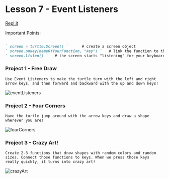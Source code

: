 # Lesson 7 - Event Listeners

[Repl.it](https://repl.it/~)

Important Points:
```markdown

` screen = turtle.Screen() `      # create a screen object
` screen.onkey(nameOfYourFunction, "key") `   # link the function to the keys
` screen.listen() `   # the screen starts "listening" for your keyboard input

```

### Project 1 - Free Draw
```Use Event Listeners to make the turtle turn with the left and right arrow keys, and then forward and backward with the up and down keys!```

![eventListeners](eventlisteners.gif)

### Project 2 - Four Corners
```Have the turtle jump around with the arrow keys and draw a shape wherever you are!```

![fourCorners](fourconers.gif)


### Project 3 - Crazy Art!
```Create 2-3 functions that draw shapes with random colors and random sizes. Connect those functions to keys. When we press those keys really quickly, it turns into crazy art!```

![crazyArt](crazydesign.gif)
